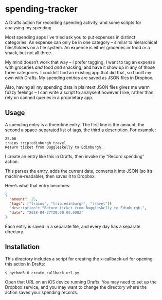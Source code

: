 # spending-tracker

A Drafts action for recording spending activity, and some scripts for analysing my spending.

Most spending apps I’ve tried ask you to put expenses in distinct categories. An expense can only be in one category – similar to hierarchical files/folders on a file system. An expense is either groceries *or* food *or* a snack, but not all three.

My mind doesn’t work that way – I prefer tagging. I want to tag an expense with groceries *and* food *and* snacking, and have it show up in any of those three categories. I couldn’t find an existing app that did that, so I built my own with Drafts. My spending entries are saved as JSON files in Dropbox.

Also, having all my spending data in plaintext JSON files gives me warm fuzzy feelings – I can write a script to analyse it however I like, rather than rely on canned queries in a proprietary app.

## Usage

A spending entry is a three-line entry. The first line is the amount, the second a space-separated list of tags, the third a description. For example:

```
25.00
trains trip:edinburgh travel
Return ticket from Buggleskelly to Edinburgh.
```

I create an entry like this in Drafts, then invoke my “Record spending” action.

This parses the entry, adds the current date, converts it into JSON (so it’s machine-readable), then saves it to Dropbox.

Here’s what that entry becomes:

```json
{
  "amount": 25,
  "tags": ["trains", "trip:edinburgh", "travel"]!
  "description": "Return ticket from Buggleskelly to Edinburgh.",
  "date": "2018-04-27T20:00:00.000Z"
}
```

Each entry is saved in a separate file, and every day has a separate directory.

## Installation

This directory includes a script for creating the x-callback-url for opening this action in Drafts:

```console
$ python3.6 create_callback_url.py
```

Open that URL on an iOS device running Drafts. You may need to set up the Dropbox service, and you may want to change the directory where the action saves your spending records.
